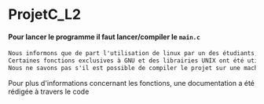 # ProjetC_L2

#### Pour lancer le programme il faut lancer/compiler le `main.c`

```txt
Nous informons que de part l'utilisation de linux par un des étudiants, celui même qui a fait les fonctions concernant les arbres. 
Certaines fonctions exclusives à GNU et des librairies UNIX ont été utilisées.
Nous ne savons pas s'il est possible de compiler le projet sur une machine non UNIX.
```

Pour plus d'informations concernant les fonctions, une documentation a été rédigée à travers le code
